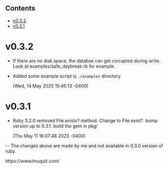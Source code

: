 ## Contents
- [v0.3.2](#v032)
- [v0.3.1](#v031)

# v0.3.2
- If there are no disk space, the databse can get corrupted during write.
  Look at examples/safe_daybreak.rb for example.
- Added some example script is `./examples` directory

  (Wed, 14 May 2025 15:45:13 -0400)
  
# v0.3.1
- Ruby 3.2.0 removed File.exists? method. Change to File.exist?. bump 
  version up to 0.3.1. build the gem in pkg/

  (Thu May 11 18:07:48 2023 -0400)

--
The changes above are made by me and not available in 0.3.0 version of 
ruby.

https://www/muquit.com/
